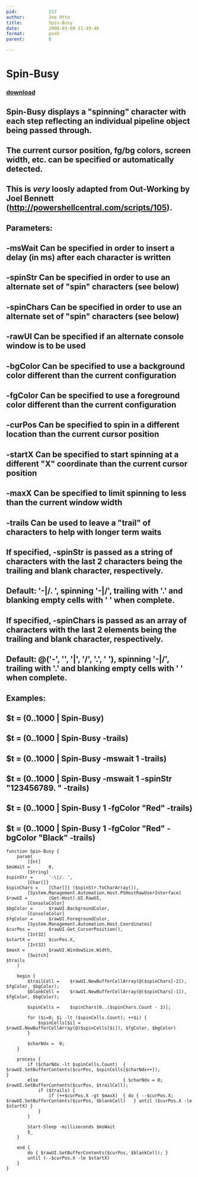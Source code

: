 ```yaml
---
pid:            157
author:         Joe Otto
title:          Spin-Busy
date:           2008-03-09 21:49:46
format:         posh
parent:         0

---
```


# Spin-Busy

### [download](//scripts/157.ps1)

## Spin-Busy displays a "spinning" character with each step reflecting an individual pipeline object being passed through.
## The current cursor position, fg/bg colors, screen width, etc. can be specified or automatically detected.
##
## This is *very* loosly adapted from Out-Working by Joel Bennett (http://powershellcentral.com/scripts/105).
##
## Parameters:
##   -msWait	Can be specified in order to insert a delay (in ms) after each character is written
##   -spinStr	Can be specified in order to use an alternate set of "spin" characters (see below)
##   -spinChars	Can be specified in order to use an alternate set of "spin" characters (see below)
##   -rawUI		Can be specified if an alternate console window is to be used
##   -bgColor	Can be specified to use a background color different than the current configuration
##   -fgColor	Can be specified to use a foreground color different than the current configuration
##   -curPos	Can be specified to spin in a different location than the current cursor position
##   -startX	Can be specified to start spinning at a different "X" coordinate than the current cursor position
##   -maxX		Can be specified to limit spinning to less than the current window width
##   -trails	Can be used to leave a "trail" of characters to help with longer term waits
##
## If specified, -spinStr is passed as a string of characters with the last 2 characters being the trailing and blank character, respectively.
##   Default: '-\|/. ', spinning '-\|/', trailing with '.' and blanking empty cells with ' ' when complete.
##
## If specified, -spinChars is passed as an array of characters with the last 2 elements being the trailing and blank character, respectively.
##   Default: @('-', '\', '|', '/', '.', ' '), spinning '-\|/', trailing with '.' and blanking empty cells with ' ' when complete.
##
## Examples:
##   $t = (0..1000 | Spin-Busy)
##   $t = (0..1000 | Spin-Busy -trails)
##   $t = (0..1000 | Spin-Busy -mswait 1 -trails)
##   $t = (0..1000 | Spin-Busy -mswait 1 -spinStr "123456789. " -trails)
##   $t = (0..1000 | Spin-Busy 1 -fgColor "Red" -trails)
##   $t = (0..1000 | Spin-Busy 1 -fgColor "Red" -bgColor "Black" -trails)


```posh
function Spin-Busy {
	param(
		[Int]														$msWait =		0,
		[String]													$spinStr =		'-\|/. ',
		[Char[]]													$spinChars =	[Char[]] ($spinStr.ToCharArray()),
		[System.Management.Automation.Host.PSHostRawUserInterface]	$rawUI =		(Get-Host).UI.RawUI,
		[ConsoleColor]												$bgColor =		$rawUI.BackgroundColor,
		[ConsoleColor]												$fgColor =		$rawUI.ForegroundColor,
		[System.Management.Automation.Host.Coordinates]				$curPos =		$rawUI.Get_CursorPosition(),
		[Int32]														$startX =		$curPos.X,
		[Int32]														$maxX =			$rawUI.WindowSize.Width,
		[Switch]													$trails
	)

	begin {
		$trailCell =	$rawUI.NewBufferCellArray(@($spinChars[-2]), $fgColor, $bgColor);
		$blankCell =	$rawUI.NewBufferCellArray(@($spinChars[-1]), $fgColor, $bgColor);

		$spinCells =	$spinChars[0..($spinChars.Count - 3)];

		for ($i=0; $i -lt ($spinCells.Count); ++$i) {
			$spinCells[$i] = $rawUI.NewBufferCellArray(@($spinCells[$i]), $fgColor, $bgColor)
		}

		$charNdx =	0;
	}

	process {
		if ($charNdx -lt $spinCells.Count)	{					$rawUI.SetBufferContents($curPos, $spinCells[$charNdx++]);					}
		else								{ $charNdx = 0;		$rawUI.SetBufferContents($curPos, $trailCell);
			if ($trails) {
				if (++$curPos.X -gt $maxX) 	{ do { --$curPos.X;	$rawUI.SetBufferContents($curPos, $blankCell)	} until ($curPos.X -le $startX)	}
			}
		}

		Start-Sleep -milliseconds $msWait
		$_
	}

	end {
		do { $rawUI.SetBufferContents($curPos, $blankCell);	}
		until (--$curPos.X -le $startX)
	}
}

```
